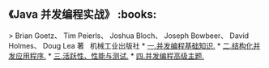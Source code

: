 <h2>《Java 并发编程实战》 :books: </h2> 
> Brian Goetz、 Tim Peierls、 Joshua Bloch、 Joseph Bowbeer、 David Holmes、 Doug Lea 著     机械工业出版社
* <a href="https://github.com/wuping5719/MyCNBlogs/blob/master/Reading-Notes/JavaConcurrencyInPractice/ConcurrencyInPractice-1.md">一.并发编程基础知识.</a>
* <a href="https://github.com/wuping5719/MyCNBlogs/blob/master/Reading-Notes/JavaConcurrencyInPractice/ConcurrencyInPractice-2.md">二.结构化并发应用程序.</a>
* <a href="https://github.com/wuping5719/MyCNBlogs/blob/master/Reading-Notes/JavaConcurrencyInPractice/ConcurrencyInPractice-3.md">三.活跃性、性能与测试.</a>
* <a href="https://github.com/wuping5719/MyCNBlogs/blob/master/Reading-Notes/JavaConcurrencyInPractice/ConcurrencyInPractice-4.md">四.并发编程高级主题.</a>
